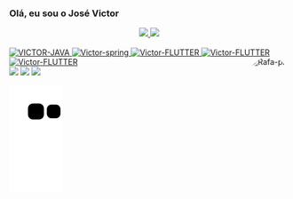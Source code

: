 ### Olá, eu sou o José Victor

<div align="center">
<a href="https://github.com/jxosedev">
  <img width="42%" src="https://github-readme-stats.vercel.app/api?username=jxosedev&show_icons=true&theme=dracula&include_all_commits=true&count_private=true"/>
  <img width="50%" src="https://github-readme-stats.vercel.app/api/top-langs/?username=jxosedev&layout=compact&langs_count=7&theme=dracula"/>
</div>
<div style="display: inline_block"><br>
  
  <img aling="center" alt="VICTOR-JAVA" height="50" width="60" src="https://cdn.jsdelivr.net/gh/devicons/devicon/icons/java/java-original-wordmark.svg" />
  <img aling="center" alt="Victor-spring" height="50" width="60" src="https://cdn.jsdelivr.net/gh/devicons/devicon/icons/spring/spring-original-wordmark.svg" />
  <img aling="center" alt="Victor-FLUTTER" height="50" width="60" src="https://cdn.jsdelivr.net/gh/devicons/devicon/icons/flutter/flutter-original.svg" />
  <img aling="center" alt="Victor-FLUTTER" height="50" width="60" src="https://cdn.jsdelivr.net/gh/devicons/devicon/icons/html5/html5-original-wordmark.svg" />
  <img aling="center" alt="Victor-FLUTTER" height="50" width="60" src="https://cdn.jsdelivr.net/gh/devicons/devicon/icons/css3/css3-original-wordmark.svg" />
  <img align="right" alt="Rafa-pic" height="300" style="border-radius:50px;" src="https://media.tenor.com/qc8QHhSMfngAAAAM/bepalzo-monkey.gif">
                  
</div>

<div> 
  <a href="https://www.instagram.com/jxosev/" target="_blank"><img src="https://img.shields.io/badge/-Instagram-%23E4405F?style=for-the-badge&logo=instagram&logoColor=white" target="_blank"></a>
 <a href="https://discord.gg/xrjrgJHa" target="_blank"><img src="https://img.shields.io/badge/Discord-7289DA?style=for-the-badge&logo=discord&logoColor=white" target="_blank"></a> 
  <a href="https://www.linkedin.com/in/jos%C3%A9-victor-carvalho-nascimento-1b238420b/" target="_blank"><img src="https://img.shields.io/badge/-LinkedIn-%230077B5?style=for-the-badge&logo=linkedin&logoColor=white" target="_blank"></a> 
 
  ![Snake animation](https://github.com/rafaballerini/rafaballerini/blob/output/github-contribution-grid-snake.svg)
 
</div>
